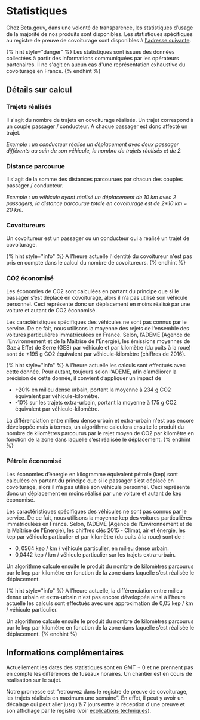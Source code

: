 # Statistiques

Chez Beta.gouv, dans une volonté de transparence, les statistiques d’usage de la majorité de nos produits sont disponibles. Les statistiques spécifiques au registre de preuve de covoiturage sont disponibles à [l'adresse suivante](https://app.covoiturage.beta.gouv.fr/stats). 

{% hint style="danger" %}
Les statistiques sont issues des données collectées à partir des informations communiquées par les opérateurs partenaires. Il ne s'agit en aucun cas d'une représentation exhaustive du covoiturage en France.
{% endhint %}

## Détails sur calcul

### Trajets réalisés 

Il s'agit du nombre de trajets en covoiturage réalisés. Un trajet correspond à un couple passager / conducteur. A chaque passager est donc affecté un trajet.

  
_Exemple : un conducteur réalise un déplacement avec deux passager différents au sein de son véhicule, le nombre de trajets réalisés et de 2._ 

### Distance parcourue

Il s'agit de la somme des distances parcourues par chacun des couples passager / conducteur. 

_Exemple : un véhicule ayant réalisé un déplacement de 10 km avec 2 passagers, la distance parcourue totale en covoiturage est de 2\*10 km = 20 km._

### Covoitureurs

Un covoitureur est un passager ou un conducteur qui a réalisé un trajet de covoiturage.

{% hint style="info" %}
A l'heure actuelle l'identité du covoitureur n'est pas pris en compte dans le calcul du nombre de covoitureurs.
{% endhint %}

### CO2 économisé

Les économies de CO2 sont calculées en partant du principe que si le passager s’est déplacé en covoiturage, alors il n’a pas utilisé son véhicule personnel. Ceci représente donc un déplacement en moins réalisé par une voiture et autant de CO2 économisé.

Les caractéristiques spécifiques des véhicules ne sont pas connus par le service. De ce fait, nous utilisons la moyenne des rejets de l’ensemble des voitures particulières immatriculées en France. Selon, l’ADEME \(Agence de l’Environnement et de la Maîtrise de l'Énergie\), les émissions moyennes de Gaz à Effet de Serre \(GES\) par véhicule et par kilomètre \(du puits à la roue\) sont de +195 g CO2 équivalent par véhicule-kilomètre \(chiffres de 2016\). 

{% hint style="info" %}
A l'heure actuelle les calculs sont effectués avec cette donnée. Pour autant, toujours selon l’ADEME, afin d’améliorer la précision de cette donnée, il convient d’appliquer un impact de

* +20% en milieu dense urbain, portant la moyenne à 234 g CO2 équivalent par véhicule-kilomètre.
* -10% sur les trajets extra-urbain, portant la moyenne à 175 g CO2 équivalent par véhicule-kilomètre.

La différenciation entre milieu dense urbain et extra-urbain n'est pas encore développée mais à termes, un algorithme calculera ensuite le produit du nombre de kilomètres parcourus par le rejet moyen de CO2 par kilomètre en fonction de la zone dans laquelle s’est réalisée le déplacement.
{% endhint %}

### Pétrole économisé

Les économies d’énergie en kilogramme équivalent pétrole \(kep\) sont calculées en partant du principe que si le passager s’est déplacé en covoiturage, alors il n’a pas utilisé son véhicule personnel. Ceci représente donc un déplacement en moins réalisé par une voiture et autant de kep économisé.

Les caractéristiques spécifiques des véhicules ne sont pas connus par le service. De ce fait, nous utilisons la moyenne kep des voitures particulières immatriculées en France. Selon, l’ADEME \(Agence de l’Environnement et de la Maîtrise de l'Énergie\), les chiffres clés 2015 - Climat, air et énergie, les kep par véhicule particulier et par kilomètre \(du puits à la roue\) sont de :

* 0, 0564 kep / km / véhicule particulier, en milieu dense urbain.
* 0,0442 kep / km / véhicule particulier sur les trajets extra-urbain.

Un algorithme calcule ensuite le produit du nombre de kilomètres parcourus par le kep par kilomètre en fonction de la zone dans laquelle s’est réalisée le déplacement.  


{% hint style="info" %}
 A l'heure actuelle, la différenciation entre milieu dense urbain et extra-urbain n'est pas encore développée ainsi à l'heure actuelle les calculs sont effectués avec une approximation de 0,05 kep / km / véhicule particulier. 

Un algorithme calcule ensuite le produit du nombre de kilomètres parcourus par le kep par kilomètre en fonction de la zone dans laquelle s’est réalisée le déplacement.
{% endhint %}

##  **Informations complémentaires**

Actuellement les dates des statistiques sont en GMT + 0 et ne prennent pas en compte les différences de fuseaux horaires. Un chantier est en cours de réalisation sur le sujet. 

Notre promesse est “retrouvez dans le registre de preuve de covoiturage, les trajets réalisés en maximum une semaine”. En effet, il peut y avoir un décalage qui peut aller jusqu'à 7 jours entre la réception d'une preuve et son affichage par le registre \(voir [explications techniques](../operateurs/envoyer-des-trajets/#quel-est-le-delai-denvoi-des-preuves-de-covoiturage)\). 

